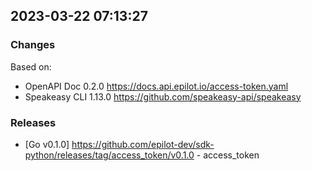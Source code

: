 

## 2023-03-22 07:13:27
### Changes
Based on:
- OpenAPI Doc 0.2.0 https://docs.api.epilot.io/access-token.yaml
- Speakeasy CLI 1.13.0 https://github.com/speakeasy-api/speakeasy
### Releases
- [Go v0.1.0] https://github.com/epilot-dev/sdk-python/releases/tag/access_token/v0.1.0 - access_token